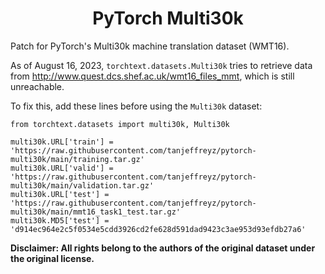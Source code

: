 <h1 align="center">PyTorch Multi30k</h1>

Patch for PyTorch's Multi30k machine translation dataset (WMT16). 

As of August 16, 2023, `torchtext.datasets.Multi30k` tries to retrieve data from http://www.quest.dcs.shef.ac.uk/wmt16_files_mmt, which is still unreachable.

To fix this, add these lines before using the `Multi30k` dataset:
```
from torchtext.datasets import multi30k, Multi30k

multi30k.URL['train'] = 'https://raw.githubusercontent.com/tanjeffreyz/pytorch-multi30k/main/training.tar.gz'
multi30k.URL['valid'] = 'https://raw.githubusercontent.com/tanjeffreyz/pytorch-multi30k/main/validation.tar.gz'
multi30k.URL['test'] = 'https://raw.githubusercontent.com/tanjeffreyz/pytorch-multi30k/main/mmt16_task1_test.tar.gz'
multi30k.MD5['test'] = 'd914ec964e2c5f0534e5cdd3926cd2fe628d591dad9423c3ae953d93efdb27a6'
```

**Disclaimer: All rights belong to the authors of the original dataset under the original license.**
